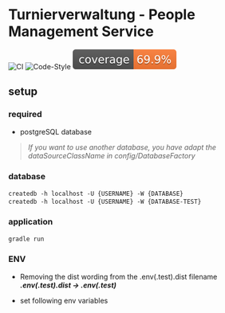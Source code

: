 # Turnierverwaltung - People Management Service

![CI][ci]
![Code-Style][code-style]
![Coverage][coverage]

## setup

### required
- postgreSQL database

> *If you want to use another database, you have adapt the dataSourceClassName in config/DatabaseFactory*

### database
    createdb -h localhost -U {USERNAME} -W {DATABASE}
    createdb -h localhost -U {USERNAME} -W {DATABASE-TEST}

### application
    gradle run

### ENV
- Removing the dist wording from the .env(.test).dist filename\
  ***.env(.test).dist -> .env(.test)***


- set following env variables


[ci]: https://github.com/H3nSte1n/people-management-service/workflows/CI/badge.svg?style=flat
[code-style]: https://github.com/H3nSte1n/people-management-service/workflows/Code-Style/badge.svg?style=flat
[coverage]: https://github.com/H3nSte1n/people-management-service/blob/main/.github/badges/jacoco.svg

